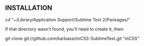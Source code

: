INSTALLATION
------------

cd "~/Library/Application Support/Sublime Text 2/Packages/"

If that directory wasn't found, you'll need to create it, then:

git clone git://github.com/karbassi/mCSS-SublimeText.git "mCSS"